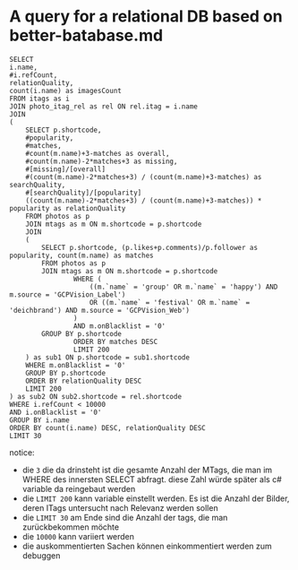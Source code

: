 # A query for a relational DB based on better-batabase.md

```
SELECT
i.name,
#i.refCount,
relationQuality,
count(i.name) as imagesCount
FROM itags as i
JOIN photo_itag_rel as rel ON rel.itag = i.name
JOIN
(
    SELECT p.shortcode,
    #popularity,
    #matches,
    #count(m.name)+3-matches as overall,
    #count(m.name)-2*matches+3 as missing,
    #[missing]/[overall]
    #(count(m.name)-2*matches+3) / (count(m.name)+3-matches) as searchQuality,
    #[searchQuality]/[popularity]
    ((count(m.name)-2*matches+3) / (count(m.name)+3-matches)) * popularity as relationQuality
    FROM photos as p
    JOIN mtags as m ON m.shortcode = p.shortcode
    JOIN
    (
        SELECT p.shortcode, (p.likes+p.comments)/p.follower as popularity, count(m.name) as matches
        FROM photos as p
        JOIN mtags as m ON m.shortcode = p.shortcode
				WHERE (
					((m.`name` = 'group' OR m.`name` = 'happy') AND m.source = 'GCPVision_Label') 
					OR ((m.`name` = 'festival' OR m.`name` = 'deichbrand') AND m.source = 'GCPVision_Web')
				)
				AND m.onBlacklist = '0'
        GROUP BY p.shortcode
				ORDER BY matches DESC
				LIMIT 200
    ) as sub1 ON p.shortcode = sub1.shortcode 
    WHERE m.onBlacklist = '0'
    GROUP BY p.shortcode
    ORDER BY relationQuality DESC
    LIMIT 200
) as sub2 ON sub2.shortcode = rel.shortcode
WHERE i.refCount < 10000
AND i.onBlacklist = '0'
GROUP BY i.name
ORDER BY count(i.name) DESC, relationQuality DESC
LIMIT 30
```

notice: 
- die ```3``` die da drinsteht ist die gesamte Anzahl der MTags, die man im WHERE des innersten SELECT abfragt. diese Zahl würde später als c# variable da reingebaut werden
- die ```LIMIT 200``` kann variable einstellt werden. Es ist die Anzahl der Bilder, deren ITags untersucht nach Relevanz werden sollen
- die ```LIMIT 30``` am Ende sind die Anzahl der tags, die man zurückbekommen möchte
- die ```10000``` kann variiert werden
- die auskommentierten Sachen können einkommentiert werden zum debuggen